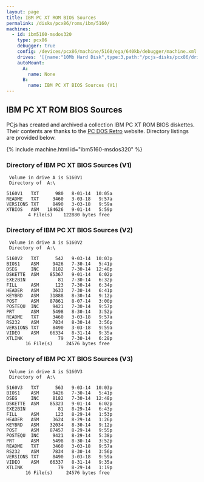```yaml
---
layout: page
title: IBM PC XT ROM BIOS Sources
permalink: /disks/pcx86/roms/ibm/5160/
machines:
  - id: ibm5160-msdos320
    type: pcx86
    debugger: true
    config: /devices/pcx86/machine/5160/ega/640kb/debugger/machine.xml
    drives: '[{name:"10Mb Hard Disk",type:3,path:"/pcjs-disks/pcx86/drives/10mb/MSDOS320-C400.json"}]'
    autoMount:
      A:
        name: None
      B:
        name: IBM PC XT BIOS Sources (V1)
---
```


IBM PC XT ROM BIOS Sources
--------------------------

PCjs has created and archived a collection IBM PC XT ROM BIOS diskettes.  Their contents are thanks to the
[PC DOS Retro](https://sites.google.com/site/pcdosretro/) website.  Directory listings are provided below.

{% include machine.html id="ibm5160-msdos320" %}

### Directory of IBM PC XT BIOS Sources (V1)

     Volume in drive A is 5160V1     
     Directory of  A:\
    
    5160V1   TXT      980   8-01-14  10:05a
    README   TXT     3460   3-03-18   9:57a
    VERSIONS TXT     8490   3-03-18   9:59a
    XTBIOS   ASM   184626   9-01-14   5:59p
            4 File(s)    122880 bytes free

### Directory of IBM PC XT BIOS Sources (V2)

     Volume in drive A is 5160V2     
     Directory of  A:\
    
    5160V2   TXT      542   9-03-14  10:03p
    BIOS1    ASM     9426   7-30-14   5:41p
    DSEG     INC     8182   7-30-14  12:48p
    DSKETTE  ASM    85367   9-01-14   6:02p
    EXE2BIN            81   7-30-14   6:32p
    FILL     ASM      123   7-30-14   6:34p
    HEADER   ASM     3633   7-30-14   6:41p
    KEYBRD   ASM    31888   8-30-14   9:12p
    POST     ASM    87861   8-07-14   3:00p
    POSTEQU  INC     9421   7-30-14   9:57p
    PRT      ASM     5498   8-30-14   3:52p
    README   TXT     3460   3-03-18   9:57a
    RS232    ASM     7834   8-30-14   3:56p
    VERSIONS TXT     8490   3-03-18   9:59a
    VIDEO    ASM    66334   8-31-14   9:35a
    XTLINK             79   7-30-14   6:28p
           16 File(s)     24576 bytes free

### Directory of IBM PC XT BIOS Sources (V3)

     Volume in drive A is 5160V3     
     Directory of  A:\
    
    5160V3   TXT      563   9-03-14  10:03p
    BIOS1    ASM     9426   7-30-14   5:41p
    DSEG     INC     8182   7-30-14  12:48p
    DSKETTE  ASM    85323   9-01-14   6:02p
    EXE2BIN            81   8-29-14   6:43p
    FILL     ASM      123   8-29-14   1:53p
    HEADER   ASM     3624   8-29-14   1:26p
    KEYBRD   ASM    32034   8-30-14   9:12p
    POST     ASM    87457   8-29-14   9:55p
    POSTEQU  INC     9421   8-29-14   5:38p
    PRT      ASM     5498   8-30-14   3:52p
    README   TXT     3460   3-03-18   9:57a
    RS232    ASM     7834   8-30-14   3:56p
    VERSIONS TXT     8490   3-03-18   9:59a
    VIDEO    ASM    66337   8-31-14   9:35a
    XTLINK             79   8-29-14   1:19p
           16 File(s)     24576 bytes free
